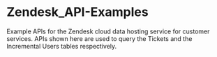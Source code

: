 # Zendesk_API-Examples
Example APIs for the Zendesk cloud data hosting service for customer services. APIs shown here are used to query the Tickets and the Incremental Users tables respectively.
